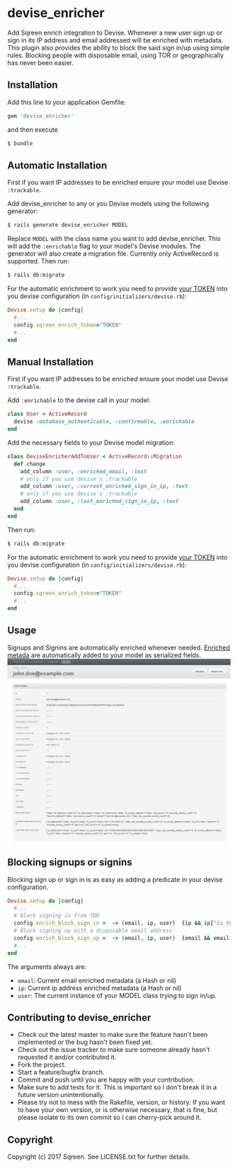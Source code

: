 # devise\_enricher

Add Sqreen enrich integration to Devise. Whenever a new user sign up or sign in its IP address and email addressed will be enriched with metadata. This plugin also provides the ability to block the said sign in/up using simple rules. Blocking people with disposable email, using TOR or geographically has never been easier. 

## Installation

Add this line to your application Gemfile:

```ruby
gem 'devise_enricher'
```

and then execute
```bash
$ bundle
```

## Automatic Installation

First if you want IP addresses to be enriched ensure your model use Devise `:trackable`.

Add devise\_enricher to any or you Devise models using the following generator:

```bash
$ rails generate devise_enricher MODEL
```

Replace `MODEL` with the class name you want to add devise\_enricher. This will add the `:enrichable` flag to your model's Devise modules. The generator will also create a migration file. Currently only ActiveRecord is supported. Then run:

```bash
$ rails db:migrate
```

For the automatic enrichment to work you need to provide [your TOKEN](https://enrich.sqreen.io) into you devise configuration (in `config/initializers/devise.rb`):
```ruby
Devise.setup do |config|
  #...
  config.sqreen_enrich_token="TOKEN"
  #...
end
```

## Manual Installation

First if you want IP addresses to be enriched ensure your model use Devise `:trackable`.

Add `:enrichable` to the devise call in your model:

```ruby
class User < ActiveRecord
  devise :database_authenticable, :confirmable, :enrichable
end
```
Add the necessary fields to your Devise model migration:

```ruby
class DeviseEnricherAddToUser < ActiveRecord::Migration
  def change
    add_column :user, :enriched_email, :text
    # only if you use devise's :trackable
    add_column :user, :current_enriched_sign_in_ip, :text
    # only if you use devise's :trackable
    add_column :user, :last_enriched_sign_in_ip, :text
  end
end
```
Then run:

```bash
$ rails db:migrate
```

For the automatic enrichment to work you need to provide [your TOKEN](https://enrich.sqreen.io) into you devise configuration (in `config/initializers/devise.rb`):
```ruby
Devise.setup do |config|
  #...
  config.sqreen_enrich_token="TOKEN"
  #...
end
```

## Usage

Signups and Signins are automatically enriched whenever needed. [Enriched metada](https://enrich.sqreen.io) are automatically added to your model as serialized fields.
![Activeadmin Screenshor](/doc/activeadmin.png)

## Blocking signups or signins

Blocking sign up or sign in is as easy as adding a predicate in your devise configuration.

```ruby
Devise.setup do |config|
  #...
  # Block signing in from TOR
  config.enrich_block_sign_in =  -> (email, ip, user)  {ip && ip["is_tor"] }
  # Block signing up with a disposable email address 
  config.enrich_block_sign_up =  -> (email, ip, user)  {email && email["is_disposable"] }
  #...
end
```

The arguments always are:
* `email`: Current email enriched metadata (a Hash or nil)
* `ip`: Current ip address enriched metadata (a Hash or nil)
* `user`: The current instance of your MODEL class trying to sign in/up.

## Contributing to devise\_enricher
 
* Check out the latest master to make sure the feature hasn't been implemented or the bug hasn't been fixed yet.
* Check out the issue tracker to make sure someone already hasn't requested it and/or contributed it.
* Fork the project.
* Start a feature/bugfix branch.
* Commit and push until you are happy with your contribution.
* Make sure to add tests for it. This is important so I don't break it in a future version unintentionally.
* Please try not to mess with the Rakefile, version, or history. If you want to have your own version, or is otherwise necessary, that is fine, but please isolate to its own commit so I can cherry-pick around it.

## Copyright

Copyright (c) 2017 Sqreen. See LICENSE.txt for further details.

